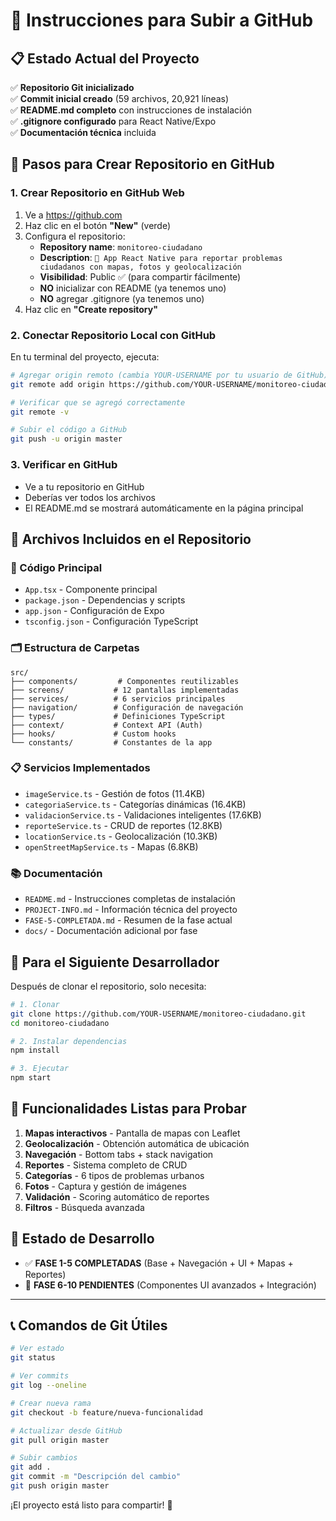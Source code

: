# 🚀 Instrucciones para Subir a GitHub

## 📋 Estado Actual del Proyecto

✅ **Repositorio Git inicializado**  
✅ **Commit inicial creado** (59 archivos, 20,921 líneas)  
✅ **README.md completo** con instrucciones de instalación  
✅ **.gitignore configurado** para React Native/Expo  
✅ **Documentación técnica** incluida  

## 🔧 Pasos para Crear Repositorio en GitHub

### 1. Crear Repositorio en GitHub Web
1. Ve a https://github.com
2. Haz clic en el botón **"New"** (verde)
3. Configura el repositorio:
   - **Repository name**: `monitoreo-ciudadano`
   - **Description**: `📱 App React Native para reportar problemas ciudadanos con mapas, fotos y geolocalización`
   - **Visibilidad**: Public ✅ (para compartir fácilmente)
   - **NO** inicializar con README (ya tenemos uno)
   - **NO** agregar .gitignore (ya tenemos uno)
4. Haz clic en **"Create repository"**

### 2. Conectar Repositorio Local con GitHub
En tu terminal del proyecto, ejecuta:

```bash
# Agregar origin remoto (cambia YOUR-USERNAME por tu usuario de GitHub)
git remote add origin https://github.com/YOUR-USERNAME/monitoreo-ciudadano.git

# Verificar que se agregó correctamente
git remote -v

# Subir el código a GitHub
git push -u origin master
```

### 3. Verificar en GitHub
- Ve a tu repositorio en GitHub
- Deberías ver todos los archivos
- El README.md se mostrará automáticamente en la página principal

## 📂 Archivos Incluidos en el Repositorio

### 📱 Código Principal
- `App.tsx` - Componente principal
- `package.json` - Dependencias y scripts
- `app.json` - Configuración de Expo
- `tsconfig.json` - Configuración TypeScript

### 🗂️ Estructura de Carpetas
```
src/
├── components/         # Componentes reutilizables
├── screens/           # 12 pantallas implementadas
├── services/          # 6 servicios principales
├── navigation/        # Configuración de navegación
├── types/             # Definiciones TypeScript
├── context/           # Context API (Auth)
├── hooks/             # Custom hooks
└── constants/         # Constantes de la app
```

### 📋 Servicios Implementados
- `imageService.ts` - Gestión de fotos (11.4KB)
- `categoriaService.ts` - Categorías dinámicas (16.4KB)
- `validacionService.ts` - Validaciones inteligentes (17.6KB)
- `reporteService.ts` - CRUD de reportes (12.8KB)
- `locationService.ts` - Geolocalización (10.3KB)
- `openStreetMapService.ts` - Mapas (6.8KB)

### 📚 Documentación
- `README.md` - Instrucciones completas de instalación
- `PROJECT-INFO.md` - Información técnica del proyecto
- `FASE-5-COMPLETADA.md` - Resumen de la fase actual
- `docs/` - Documentación adicional por fase

## 🎯 Para el Siguiente Desarrollador

Después de clonar el repositorio, solo necesita:

```bash
# 1. Clonar
git clone https://github.com/YOUR-USERNAME/monitoreo-ciudadano.git
cd monitoreo-ciudadano

# 2. Instalar dependencias
npm install

# 3. Ejecutar
npm start
```

## 📱 Funcionalidades Listas para Probar

1. **Mapas interactivos** - Pantalla de mapas con Leaflet
2. **Geolocalización** - Obtención automática de ubicación
3. **Navegación** - Bottom tabs + stack navigation
4. **Reportes** - Sistema completo de CRUD
5. **Categorías** - 6 tipos de problemas urbanos
6. **Fotos** - Captura y gestión de imágenes
7. **Validación** - Scoring automático de reportes
8. **Filtros** - Búsqueda avanzada

## 🔄 Estado de Desarrollo

- ✅ **FASE 1-5 COMPLETADAS** (Base + Navegación + UI + Mapas + Reportes)
- 🚧 **FASE 6-10 PENDIENTES** (Componentes UI avanzados + Integración)

---

## 📞 Comandos de Git Útiles

```bash
# Ver estado
git status

# Ver commits
git log --oneline

# Crear nueva rama
git checkout -b feature/nueva-funcionalidad

# Actualizar desde GitHub
git pull origin master

# Subir cambios
git add .
git commit -m "Descripción del cambio"
git push origin master
```

¡El proyecto está listo para compartir! 🚀

